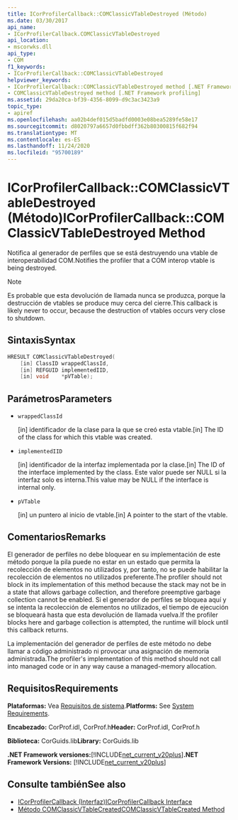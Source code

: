 ```yaml
---
title: ICorProfilerCallback::COMClassicVTableDestroyed (Método)
ms.date: 03/30/2017
api_name:
- ICorProfilerCallback.COMClassicVTableDestroyed
api_location:
- mscorwks.dll
api_type:
- COM
f1_keywords:
- ICorProfilerCallback::COMClassicVTableDestroyed
helpviewer_keywords:
- ICorProfilerCallback::COMClassicVTableDestroyed method [.NET Framework profiling]
- COMClassicVTableDestroyed method [.NET Framework profiling]
ms.assetid: 29da20ca-bf39-4356-8099-d9c3ac3423a9
topic_type:
- apiref
ms.openlocfilehash: aa02b4def015d5badfd0003e08bea5289fe58e17
ms.sourcegitcommit: d8020797a6657d0fbbdff362b80300815f682f94
ms.translationtype: MT
ms.contentlocale: es-ES
ms.lasthandoff: 11/24/2020
ms.locfileid: "95700189"
---
```

# <a name="icorprofilercallbackcomclassicvtabledestroyed-method"></a><span data-ttu-id="fbd00-102">ICorProfilerCallback::COMClassicVTableDestroyed (Método)</span><span class="sxs-lookup"><span data-stu-id="fbd00-102">ICorProfilerCallback::COMClassicVTableDestroyed Method</span></span>

<span data-ttu-id="fbd00-103">Notifica al generador de perfiles que se está destruyendo una vtable de interoperabilidad COM.</span><span class="sxs-lookup"><span data-stu-id="fbd00-103">Notifies the profiler that a COM interop vtable is being destroyed.</span></span>  
  
> [!NOTE]
> <span data-ttu-id="fbd00-104">Es probable que esta devolución de llamada nunca se produzca, porque la destrucción de vtables se produce muy cerca del cierre.</span><span class="sxs-lookup"><span data-stu-id="fbd00-104">This callback is likely never to occur, because the destruction of vtables occurs very close to shutdown.</span></span>  
  
## <a name="syntax"></a><span data-ttu-id="fbd00-105">Sintaxis</span><span class="sxs-lookup"><span data-stu-id="fbd00-105">Syntax</span></span>  
  
```cpp  
HRESULT COMClassicVTableDestroyed(  
    [in] ClassID wrappedClassId,  
    [in] REFGUID implementedIID,  
    [in] void    *pVTable);  
```  
  
## <a name="parameters"></a><span data-ttu-id="fbd00-106">Parámetros</span><span class="sxs-lookup"><span data-stu-id="fbd00-106">Parameters</span></span>

- `wrappedClassId`

  <span data-ttu-id="fbd00-107">\[in] identificador de la clase para la que se creó esta vtable.</span><span class="sxs-lookup"><span data-stu-id="fbd00-107">\[in] The ID of the class for which this vtable was created.</span></span>

- `implementedIID`

  <span data-ttu-id="fbd00-108">\[in] identificador de la interfaz implementada por la clase.</span><span class="sxs-lookup"><span data-stu-id="fbd00-108">\[in] The ID of the interface implemented by the class.</span></span> <span data-ttu-id="fbd00-109">Este valor puede ser NULL si la interfaz solo es interna.</span><span class="sxs-lookup"><span data-stu-id="fbd00-109">This value may be NULL if the interface is internal only.</span></span>

- `pVTable`

  <span data-ttu-id="fbd00-110">\[in] un puntero al inicio de vtable.</span><span class="sxs-lookup"><span data-stu-id="fbd00-110">\[in] A pointer to the start of the vtable.</span></span>

## <a name="remarks"></a><span data-ttu-id="fbd00-111">Comentarios</span><span class="sxs-lookup"><span data-stu-id="fbd00-111">Remarks</span></span>  

 <span data-ttu-id="fbd00-112">El generador de perfiles no debe bloquear en su implementación de este método porque la pila puede no estar en un estado que permita la recolección de elementos no utilizados y, por tanto, no se puede habilitar la recolección de elementos no utilizados preferente.</span><span class="sxs-lookup"><span data-stu-id="fbd00-112">The profiler should not block in its implementation of this method because the stack may not be in a state that allows garbage collection, and therefore preemptive garbage collection cannot be enabled.</span></span> <span data-ttu-id="fbd00-113">Si el generador de perfiles se bloquea aquí y se intenta la recolección de elementos no utilizados, el tiempo de ejecución se bloqueará hasta que esta devolución de llamada vuelva.</span><span class="sxs-lookup"><span data-stu-id="fbd00-113">If the profiler blocks here and garbage collection is attempted, the runtime will block until this callback returns.</span></span>  
  
 <span data-ttu-id="fbd00-114">La implementación del generador de perfiles de este método no debe llamar a código administrado ni provocar una asignación de memoria administrada.</span><span class="sxs-lookup"><span data-stu-id="fbd00-114">The profiler's implementation of this method should not call into managed code or in any way cause a managed-memory allocation.</span></span>  
  
## <a name="requirements"></a><span data-ttu-id="fbd00-115">Requisitos</span><span class="sxs-lookup"><span data-stu-id="fbd00-115">Requirements</span></span>  

 <span data-ttu-id="fbd00-116">**Plataformas:** Vea [Requisitos de sistema](../../get-started/system-requirements.md).</span><span class="sxs-lookup"><span data-stu-id="fbd00-116">**Platforms:** See [System Requirements](../../get-started/system-requirements.md).</span></span>  
  
 <span data-ttu-id="fbd00-117">**Encabezado:** CorProf.idl, CorProf.h</span><span class="sxs-lookup"><span data-stu-id="fbd00-117">**Header:** CorProf.idl, CorProf.h</span></span>  
  
 <span data-ttu-id="fbd00-118">**Biblioteca:** CorGuids.lib</span><span class="sxs-lookup"><span data-stu-id="fbd00-118">**Library:** CorGuids.lib</span></span>  
  
 <span data-ttu-id="fbd00-119">**.NET Framework versiones:**[!INCLUDE[net_current_v20plus](../../../../includes/net-current-v20plus-md.md)]</span><span class="sxs-lookup"><span data-stu-id="fbd00-119">**.NET Framework Versions:** [!INCLUDE[net_current_v20plus](../../../../includes/net-current-v20plus-md.md)]</span></span>  
  
## <a name="see-also"></a><span data-ttu-id="fbd00-120">Consulte también</span><span class="sxs-lookup"><span data-stu-id="fbd00-120">See also</span></span>

- [<span data-ttu-id="fbd00-121">ICorProfilerCallback (Interfaz)</span><span class="sxs-lookup"><span data-stu-id="fbd00-121">ICorProfilerCallback Interface</span></span>](icorprofilercallback-interface.md)
- [<span data-ttu-id="fbd00-122">Método COMClassicVTableCreated</span><span class="sxs-lookup"><span data-stu-id="fbd00-122">COMClassicVTableCreated Method</span></span>](icorprofilercallback-comclassicvtablecreated-method.md)
